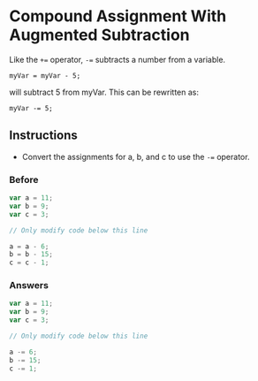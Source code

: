 # Compound Assignment With Augmented Subtraction

Like the `+=` operator, `-=` subtracts a number from a variable.

`myVar = myVar - 5;`

will subtract 5 from myVar. This can be rewritten as:

`myVar -= 5;`

## Instructions
 - Convert the assignments for a, b, and c to use the `-=` operator.

### Before

```javascript
var a = 11;
var b = 9;
var c = 3;

// Only modify code below this line

a = a - 6;
b = b - 15;
c = c - 1;
```

### Answers

```javascript
var a = 11;
var b = 9;
var c = 3;

// Only modify code below this line

a -= 6;
b -= 15;
c -= 1;
```
